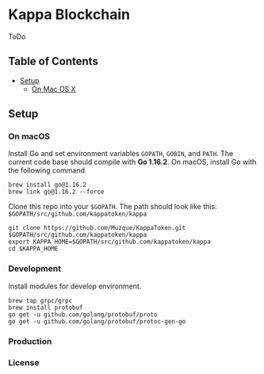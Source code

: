 # Kappa Blockchain

ToDo

## Table of Contents
- [Setup](#setup)
    - [On Mac OS X](#on-mac-os-x)


## Setup

### On macOS
Install Go and set environment variables `GOPATH`, `GOBIN`, and `PATH`. The current code base should compile with **Go 1.16.2**. On macOS, install Go with the following command
```
brew install go@1.16.2
brew link go@1.16.2 --force
```

Clone this repo into your `$GOPATH`. The path should look like this: `$GOPATH/src/github.com/kappatoken/kappa`

```
git clone https://github.com/Muzque/KappaToken.git $GOPATH/src/github.com/kappatoken/kappa
export KAPPA_HOME=$GOPATH/src/github.com/kappatoken/kappa
cd $KAPPA_HOME
```

### Development
Install modules for develop environment.
```
brew tap grpc/grpc
brew install protobuf
go get -u github.com/golang/protobuf/proto
go get -u github.com/golang/protobuf/protoc-gen-go
```

### Production

### License
